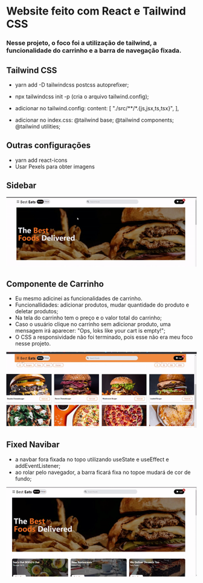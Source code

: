 # Website feito com React e Tailwind CSS

### Nesse projeto, o foco foi a utilização de tailwind, a funcionalidade do carrinho e a barra de navegação fixada.

## Tailwind CSS
- yarn add -D tailwindcss postcss autoprefixer;
- npx tailwindcss init -p (cria o arquivo tailwind.config);
- adicionar no tailwind.config: 
   content: [
    "./src/**/*.{js,jsx,ts,tsx}",
  ],

- adicionar no index.css:
    @tailwind base;
    @tailwind components;
    @tailwind utilities;

## Outras configurações
- yarn add react-icons
- Usar Pexels para obter imagens

## Sidebar

![](https://github.com/DersoAguiar/website-react-app/blob/master/.github/side-bar.gif)

## Componente de Carrinho
- Eu mesmo adicinei as funcionalidades de carrinho.
- Funcionallidades: adicionar produtos, mudar quantidade do produto e deletar produtos;
- Na tela do carrinho tem o preço e o valor total do carrinho;
- Caso o usuário clique no carrinho sem adicionar produto, uma mensagem irá aparecer: "Ops, loks like your cart is empty!";
- O CSS a responsividade não foi terminado, pois esse não era meu foco nesse projeto.

![](https://github.com/DersoAguiar/website-react-app/blob/master/.github/add-to-cart.gif)

## Fixed Navibar
- a navbar fora fixada no topo utilizando useState e useEffect e addEventListener;
- ao rolar pelo navegador, a barra ficará fixa no topoe mudará de cor de fundo;

![](https://github.com/DersoAguiar/website-react-app/blob/master/.github/fixed-navibar.gif)

